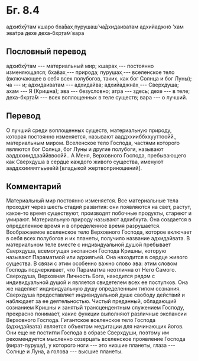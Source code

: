 # Бг. 8.4
адхибхӯтам̇ кшаро бха̄вах̣
пурушаш́ ча̄дхидаиватам
адхийаджн̃о ’хам эва̄тра
дехе деха-бхр̣та̄м̇ вара
## Пословный перевод

адхибхӯтам --- материальный мир; кшарах̣ --- постоянно изменяющаяся;
бха̄вах̣ --- природа; пурушах̣ --- вселенское тело (включающее в себя всех
полубогов, таких, как бог Солнца и бог Луны); ча --- и; адхидаиватам ---
адхидайва; адхийаджн̃ах̣ --- Сверхдуша; ахам --- Я (Кришна); эва ---
безусловно; атра --- здесь; дехе --- в теле; деха-бхр̣та̄м --- всех
воплощенных в теле существ; вара --- о лучший.

## Перевод

О лучший среди воплощенных существ, материальную природу, которая
постоянно изменяется, называют ааддххииббххууттоойй,, материальным
миром. Вселенское тело Господа, частями которого являются бог Солнца,
бог Луны и другие полубоги, называют ааддххииддааййввоойй.. А Меня,
Верховного Господа, пребывающего как Сверхдуша в сердце каждого живого
существа, именуют ааддххиияяггььеейй \[владыкой жертвоприношений\].

## Комментарий

Материальный мир постоянно изменяется. Все материальные тела проходят
через шесть стадий развития: они появляются на свет, растут, какое-то
время существуют, производят побочные продукты, стареют и умирают.
Материальную природу называют адхибхута. Она создается в определенное
время и в определенное время разрушается. Воображаемое вселенское тело
Верховного Господа, которое включает в себя всех полубогов и их планеты,
получило название адхидайвата. В материальном теле вместе с
индивидуальной душой пребывает Сверхдуша, всемогущая экспансия Господа
Кришны, которую называют Параматмой или адхиягьей. Она находится в
сердце живого существа. В связи с этим особенно важно слово эва: этим
словом Господь подчеркивает, что Параматма неотлична от Него Самого.
Сверхдуша, Верховная Личность Бога, находится рядом с индивидуальной
душой и является свидетелем всех ее поступков. Она же наделяет
индивидуальную душу определенным типом сознания. Сверхдуша предоставляет
индивидуальной душе свободу действий и наблюдает за ее деятельностью.
Чистый преданный, обладающий сознанием Кришны и занятый трансцендентным
служением Господу, прекрасно понимает, какие функции выполняют различные
экспансии Верховного Господа. Гигантское вселенское тело Господа
(адхидайвата) является объектом медитации для начинающих йогов. Они еще
не постигли Господа в образе Сверхдуши, поэтому им рекомендуется
мысленно созерцать вселенское проявление Господа (вират-пурушу), у
которого ноги --- это низшие планеты, глаза --- Солнце и Луна, а голова
--- высшие планеты.
